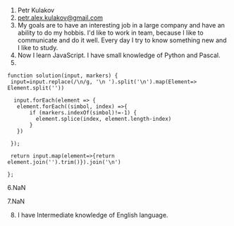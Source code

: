 1. Petr Kulakov
2. petr.alex.kulakov@gmail.com
3. My goals are to have an interesting job in a large company and have an ability to do my hobbis. I'd like to work in team, because I like to communicate and do it well. Every day I try to know something new and I like to study.
4. Now I learn JavaScript. I have small knowledge of Python and Pascal.
5. 
 ``` 
 function solution(input, markers) {
  input=input.replace(/\n/g, '\n ').split('\n').map(Element=> Element.split(''))

   input.forEach(element => {
    element.forEach((simbol, index) =>{
        if (markers.indexOf(simbol)!=-1) {
          element.splice(index, element.length-index)
        }
    })
    
  });

  return input.map(element=>{return element.join('').trim()}).join('\n')
  
};
```
6.NaN

7.NaN

8. I have Intermediate knowledge of English language.
